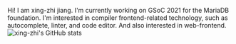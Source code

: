 Hi! I am xing-zhi jiang.
I'm currently working on GSoC 2021 for the MariaDB foundation.
I'm interested in compiler frontend-related technology, such as autocomplete, linter, and code editor. And also interested in web-frontend.
![xing-zhi's GitHub stats](https://github-readme-stats.vercel.app/api?username=a97410985&show_icons=true&theme=default)
